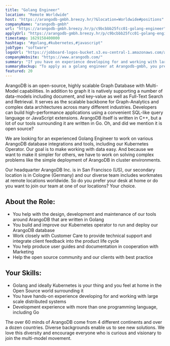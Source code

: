 ```yaml
---
title: "Golang Engineer"
location: "Remote Worldwide"
host: "https://arangodb-gmbh.breezy.hr/?&location=Worldwide#positions"
companyName: "arangodb-gmbh"
url: "https://arangodb-gmbh.breezy.hr/p/c9bcbbb25fcc01-golang-engineer"
applyUrl: "https://arangodb-gmbh.breezy.hr/p/c9bcbbb25fcc01-golang-engineer/apply"
timestamp: 1629158400000
hashtags: "#golang,#kubernetes,#javascript"
jobType: "software"
logoUrl: "https://jobboard-logos-bucket.s3.eu-central-1.amazonaws.com/arangodb-gmbh"
companyWebsite: "https://www.arangodb.com/"
summary: "If you have on experience developing for and working with large scale distributed systems, Arangodb is looking for someone with your knowledge."
summaryBackup: "To apply as a golang engineer at Arangodb-gmbh, you preferably need to have some #golang, #kubernetes, #javascript."
featured: 20
---
```


ArangoDB is an open-source, highly scalable Graph Database with Multi-Model capabilities. In addition to graph it is natively supporting a number of data-models including document, and key-value as well as Full-Text Search and Retrieval. It serves as the scalable backbone for Graph-Analytics and complex data architectures across many different industries. Developers can build high-performance applications using a convenient SQL-like query language or JavaScript extensions. ArangoDB itself is written in C++, but a lot of our tools surrounding it are written in Go. Oh, and did we mention it is open source?

We are looking for an experienced Golang Engineer to work on various ArangoDB database integrations and tools, including our Kubernetes Operator. Our goal is to make working with data easy. And because we want to make it simpler for others, we have to work on solving complex problems like the simple deployment of ArangoDB in cluster environments.

Our headquarter ArangoDB Inc. is in San Francisco (US), our secondary location is in Cologne (Germany) and our diverse team includes workmates at remote locations worldwide. So do you prefer your desk at home or do you want to join our team at one of our locations? Your choice.

## About the Role:

*   You help with the design, development and maintenance of our tools around ArangoDB that are written in Golang
*   You build and improve our Kubernetes operator to run and deploy our ArangoDB database
*   Work closely with Customer Care to provide technical support and integrate client feedback into the product life cycle
*   You help produce user guides and documentation in cooperation with Marketing
*   Help the open source community and our clients with best practice

## Your Skills:

*   Golang and ideally Kubernetes is your thing and you feel at home in the Open Source world surrounding it
*   You have hands-on experience developing for and working with large scale distributed systems
*   Development experience with more than one programming language, including Go

The over 60 minds of ArangoDB come from 4 different continents and over a dozen countries. Diverse backgrounds enable us to see new solutions. We love this diversity and encourage everyone who is curious and visionary to join the multi-model movement.
